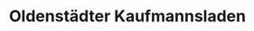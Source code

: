 ---
title: "Oldenstädter Kaufmannsladen"
url: /uelzen/oldenstaedter-kaufmannsladen/
shop: Supermarkt
---